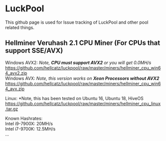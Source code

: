 # LuckPool
This github page is used for Issue tracking of LuckPool and other pool related things.


## Hellminer Veruhash 2.1 CPU Miner (For CPUs that support SSE/AVX)
Windows AVX2: *Note, **CPU must support AVX2** or you will get 0.0MH/s*  
  https://github.com/hellcatz/luckpool/raw/master/miners/hellminer_cpu_win64_avx2.zip  
Windows AVX: *Note, this version works on **Xeon Processors without AVX2***  
  https://github.com/hellcatz/luckpool/raw/master/miners/hellminer_cpu_win64_avx.zip  

Linux: *Note, this has been tested on Ubuntu 16, Ubuntu 18, HiveOS  
  https://github.com/hellcatz/luckpool/raw/master/miners/hellminer_cpu_linux.tar.gz
  
  
Known Hashrates:  
  Intel i9-7900X: 20MH/s  
  Intel i7-9700K: 12.5MH/s  
  ...
